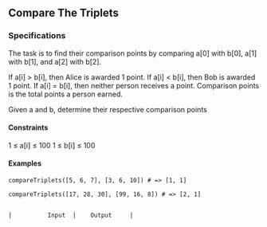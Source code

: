 ## Compare The Triplets

### Specifications

The task is to find their comparison points by comparing a[0] with b[0], a[1] with b[1], and a[2] with b[2].

If a[i] > b[i], then Alice is awarded 1 point.
If a[i] < b[i], then Bob is awarded 1 point.
If a[i] = b[i], then neither person receives a point.
Comparison points is the total points a person earned.

Given a and b, determine their respective comparison points

#### Constraints

1 ≤ a[i] ≤ 100
1 ≤ b[i] ≤ 100

#### Examples
```
compareTriplets([5, 6, 7], [3, 6, 10]) # => [1, 1]

compareTriplets([17, 28, 30], [99, 16, 8]) # => [2, 1]


|          Input  |    Output     |
